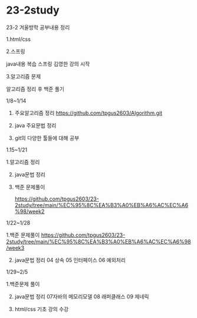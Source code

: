 # 23-2study

23-2 겨울방학 공부내용 정리

1.html/css

2.스프링
 
 java내용 복습 스프링 김영한 강의 시작

3.알고리즘 문제

   알고리즘 정리 후 백준 풀기 



1/8~1/14

1. 주요알고리즘 정리 https://github.com/tpgus2603/Algorithm.git

2. java 주요문법 정리

3. git의 다양한 툴들에 대해 공부


1.15~1/21

1.알고리즘 정리

2. java문법 정리

3. 백준 문제풀이

   https://github.com/tpgus2603/23-2study/tree/main/%EC%95%8C%EA%B3%A0%EB%A6%AC%EC%A6%98/week2


1/22~1/28

1.백준 문제풀이 https://github.com/tpgus2603/23-2study/tree/main/%EC%95%8C%EA%B3%A0%EB%A6%AC%EC%A6%98/week3

2. java문법 정리   04 상속  05 인터페이스 06 예외처리 

1/29~2/5

1.백준문제 풀이 

2. java문법 정리 07자바의 메모리모델 08 래퍼클래스 09 제네릭

3. html/css 기초 강의 수강 
   


